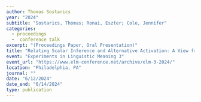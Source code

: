```yaml
---
author: Thomas Sostarics
year: "2024"
subtitle: "Sostarics, Thomas; Ronai, Eszter; Cole, Jennifer"
categories:
  - proceedings
  -  conference talk
excerpt: "(Proceedings Paper, Oral Presentation)"
title: "Relating Scalar Inference and Alternative Activation: A View from the Rise-Fall-Rise Tune in American English"
event: "Experiments in Linguistic Meaning 3"
event_url: "https://www.elm-conference.net/archive/elm-3-2024/"
location: "Philadelphia, PA"
journal: ""
date: "6/12/2024"
date_end: "6/14/2024"
type: publication
---
```




